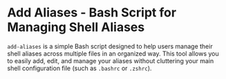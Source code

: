 # Add Aliases - Bash Script for Managing Shell Aliases

`add-aliases` is a simple Bash script designed to help users manage their shell aliases across multiple files in an organized way. This tool allows you to easily add, edit, and manage your aliases without cluttering your main shell configuration file (such as `.bashrc` or `.zshrc`).
